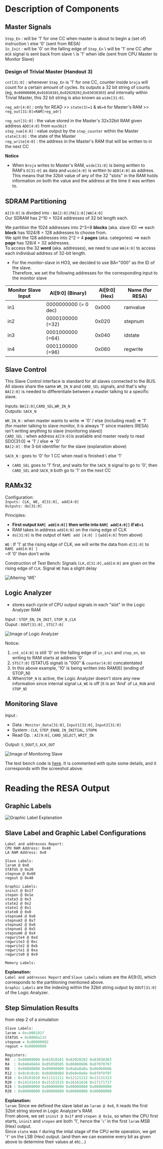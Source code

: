 # Description of Components 

## Master Signals

`Step_En` : will be '1' for one CC when master is about to begin a (set of) instruction \ else '0' (sent from RESA)  
`In_Init` : will be '0' on the falling edge of `Step_En` \ will be '1' one CC after `ACK` signal is sent back from slave \ is '1' when idle (sent from CPU Master to Monitor Slave)  
  
### Design of Trivial Master (Handout 3)
`cnt[31:0]` : whenever `Step_En` is '1' for one CC, counter inside `broja` will count for a certain amount of cycles. Its outputs a 32 bit string of counts (eg, `0x00000000`,`0x01010101`,`0x02020202`,`0x03030303`) and internally within Trivial Master, this 32 bit string is also known as `wide[31:0]`.  

`reg_adr[4:0]` : only for READ  >> `state(3)=1` & `WE=0` for Master's RAM >> `reg_out[31:0]=RAM[reg_adr]`    
  
 
`reg_out[31:0]` : the value stored in the Master's 32x32bit RAM given address `ADD[4:0]` from `mux5bit`  
`step_num[4:0]` : value output by the `step_counter` within the Master  
`state[3:0]` : the state of the Master   
`reg_write[4:0]` : the address in the Master's RAM that will be written to in the next CC  

**Notice**
 * When `Broja` writes to Master's RAM, `wide[31:0]` is being written to RAM's `D[31:0]` as data and `wide[4:0]` is written to `ADD[4:0]` as address. This means that the 32bit value of any of the 32 "slots" in the RAM holds information on both the value and the address at the time it was written to.     

## SDRAM Partitioning
`AI[9:0]` is divided into : `BA[2:0]|PA[1:0]|WA[4:0]`  
Our SDRAM has 2^10 = 1024 addresses of 32 bit length each.  

We partition the 1024 addresses into 2^3=8 **blocks** (aka. slave ID) ==> each **block** has 1024/8 = 128 addresses to choose from.  
We split the 128 addresses into 2^2 = 4 **pages** (aka. categories) ==> each **page** has 128/4 = 32 addresses.   
To access the 32 **word** (aka. addresses), we need to use `WA[4:0]` to access each individual address of 32-bit length.

  * For the monitor-slave in HO3, we decided to use BA="000" as the ID of the slave.  
  Therefore, we set the following addresses for the corresponding input to the monitor slave  
  
  | Monitor Slave Input | AI[9:0] (Binary) | AI[9:0] (Hex) | Name (for RESA) |
  |---|---|---|---|
  |       in1           | 0000000000 (= 0 dec) |  0x000  |   ramvalue      |
  |       in2           | 0000100000 (=32) |  0x020  |   stepnum       |
  |       in3           | 0001000000 (=64) |  0x040  |   idstate       |
  |       in4           | 0001100000 (=96) |  0x060  |   regwrite      |


## Slave Control
This Slave Control interface is standard for all slaves connected to the BUS.
All slaves share the same `WR_IN_N` and `CARD_SEL` signals, and that's why `BA[2:0]` is needed to differentiate between a master talking to a specific slave.

  Inputs: `BA[2:0]`,`CARD_SEL`,`WR_IN_N`  
  Outputs: `SACK_N`
  
  
  `WR_IN_N` : when master wants to write => '0' / else (including read) => '1'  
              (for master talking to slave monitor, it is always '1' since masters (RESA) isn't writing anything to slave (monitoring slave))   
  `CARD_SEL` : when address `AI[9:0]`is available and master ready to read SDO[31:0] => '1' / else => '0'  
  `BA[2:0]` : the 3-bit identifier for the slave (explanation above)  
  
  `SACK_N` : goes to '0' for 1 CC when read is finished \ else '1' 
  
  * `CARD_SEL` goes to '1' first, and waits for the `SACK_N` signal to go to '0', then `CARD_SEL` and `SACK_N` both go to '1' on the next CC  


## RAMx32

  Configuration:  
  `Inputs: CLK, WE, d[31:0], add[4:0]`  
  `Outputs: do[31:0]`
  
  Principles:
  * **First output `RAM[ add[4:0]]` then write into `RAM[ add[4:0]]` if `WE=1`**
  * RAM takes in address `add[4:0]` on the rising edge of CLK
  * `do[31:0]` is the output of `RAM[ add [4:0] ]` (`add[4:0]` from above)
  
  `WE` : If '1' at the rising edge of CLK, we will write the data from `d[31:0]` to `RAM[ add[4:0] ]`  
         ~If '0' then don't write
         
         
  Construction of Test Bench:
  Signals `CLK,d[31:0],add[4:0]` are given on the rising edge of `CLK`.
  Signal `WE` has a slight delay
  
  ![Altering 'WE' ](https://raw.githubusercontent.com/mxtsai/year4/master/Computer%20Structures%20Lab/Components/RAM_Runtime-1.jpg)
  
  
## Logic Analyzer
  - stores each cycle of CPU output signals in each "slot" in the Logic Analyzer RAM  

Input : `STEP_EN`, `IN_INIT`, `STOP_N` ,`CLK`  
Ouput : `DOUT[31:0]` , `STS[7:0]`

![Image of Logic Analyzer](https://raw.githubusercontent.com/mxtsai/year4/master/Computer%20Structures%20Lab/Components/la.png)  

Notice:   
  1. `cnt_o[4:0]` is still '0' on the falling edge of `in_init` and `step_en`, so writing to RAM starts at address '0'
  2. `STS[7:0]` (STATUS signal) is "000" & `counter[4:0]` concatentated 
  3. In this above example, '10' is being written into RAM[6] (ending of STOP_N)  
  4. When`STOP_N` is active, the Logic Analyzer doesn't store any new information since internal signal `LA_WE` is off (it is an 'And' of `LA_RUN` and `STOP_N`)  
  
## Monitoring Slave

Input : 
  * Data : `Monitor_Data[31:0]`, `Input1[31:0]`, `Input2[31:0]`  
  * System :  `CLK`, `STEP_ENAB`, `IN_INITIAL`, `STOPN`   
  * Read Op. : `AI[9:0]`, `CARD_SELECT`, `WRIT_IN`  

Output: `S_DOUT`,`S_ACK_OUT`

![Image of Monitoring Slave](https://raw.githubusercontent.com/mxtsai/year4/master/Computer%20Structures%20Lab/Components/monitor_slave-1.jpg)

The test bench code is [here](https://github.com/mxtsai/year4/blob/master/Computer%20Structures%20Lab/lab4/Monitor_Slave_Test.vhd). It is commented with quite some details, and it corresponds with the screeshot above.

# Reading the RESA Output

## Graphic Labels
![Graphic Label Explanation](https://raw.githubusercontent.com/mxtsai/year4/master/Computer%20Structures%20Lab/Components/grap_lab.jpeg)


## Slave Label and Graphic Label Configurations  
```
Label and addresses Report:
CPU RAM Address: 0x40
LA RAM Address: 0x0

Slave Labels:
laram @ 0x0
STATUS @ 0x20
stepnum @ 0x60
regout @ 0x40

Graphic Labels:
ininit @ 0x1f
stepen @ 0x1e
state3 @ 0x3
state2 @ 0x2
state1 @ 0x1
state0 @ 0x0
stepnum4 @ 0x8
stepnum3 @ 0x7
stepnum2 @ 0x6
stepnum1 @ 0x5
stepnum0 @ 0x4
regwrite4 @ 0xd
regwrite3 @ 0xc
regwrite2 @ 0xb
regwrite1 @ 0xa
regwrite0 @ 0x9

Memory Labels:
```
**Explanation:**  
`Label and addresses Report` and `Slave Labels` values are the AI[9:0], which corresponds to the partitioning mentioned above.  
`Graphic Labels` are the indexing within the 32bit string output by `DOUT[31:0]` of the Logic Analyzer.  

## Step Simulation Results
from step 2 of a simulation
```vhdl
Slave Labels:
laram = 0xc000101f
STATUS = 0x0000a115
stepnum = 0x00000002
regout = 0x00000000

Registers:
R0  : 0x00000000 0x01010101 0x02020202 0x03030303
R4  : 0x04040404 0x05050505 0x06060606 0x07070707
R8  : 0x08080808 0x09090909 0x0a0a0a0a 0x0b0b0b0b
R12 : 0x0c0c0c0c 0x0d0d0d0d 0x0e0e0e0e 0x0f0f0f0f
R16 : 0x10101010 0x11111111 0x12121212 0x13131313
R20 : 0x14141414 0x15151515 0x16161616 0x17171717
R24 : 0x00000000 0x00000000 0x00000000 0x00000000
R28 : 0x00000000 0x00000000 0x00000000 0x00000000
```

**Explanation:**  
`laram`: Since we defined the slave label as `laram @ 0x0`, it reads the first 32bit string stored in Logic Analyzer's RAM.   
From above, we set `ininit @ 0x1f` and `stepen @ 0x1e`, so when the CPU first starts, `ininit` and `stepen` are both '1', hence the '`c`' in the first `laram` MSB (Hex) output.  
Since `state` was `f` during the inital stage of the CPU write operation, we get '`f`' on the LSB (Hex) output.
(and then we can examine every bit as given above to determine their values at etc...)  

